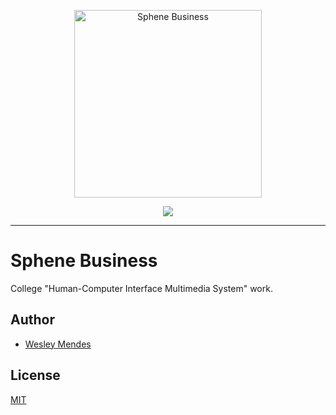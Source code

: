 <p align="center">
   <a href="https://github.com/WesGtoX/sphene-business">
     <img src="/images/sphene_logo" alt="Sphene Business" title="Sphene Business" width="300px">
   </a>
</p>
<p align="center">
    <a href="https://app.netlify.com/sites/sphene/deploys" alt="Netlify Status">
        <img src="https://api.netlify.com/api/v1/badges/a9bb3571-bdd8-4c74-84e1-1de974f8b836/deploy-status" />
    </a>
</p>

-----------------

# Sphene Business

College "Human-Computer Interface Multimedia System" work.

## Author

- [Wesley Mendes](https://github.com/WesGtoX)

## License

[MIT](LICENSE)